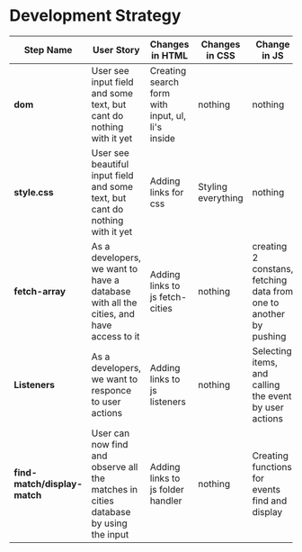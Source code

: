 # Development Strategy


| Step Name | User Story | Changes in HTML | Changes in CSS | Change in JS |
| --- | --- | --- | --- | --- |
| __dom__ | User see input field and some text, but cant do nothing with it yet | Creating search form with input, ul, li's inside | nothing | nothing |
| __style.css__ | User see beautiful input field and some text, but cant do nothing with it yet | Adding links for css | Styling everything | nothing |
| __fetch-array__ | As a developers, we want to have a database with all the cities, and have access to it | Adding links to js fetch-cities | nothing | creating 2 constans, fetching data from one to another by pushing |
| __Listeners__ | As a developers, we want to responce to user actions | Adding links to js listeners | nothing | Selecting items, and calling the event by user actions |
| __find-match/display-match__ | User can now find and observe all the matches in cities database by using the input | Adding links to js folder handler | nothing | Creating functions for events find and display |


